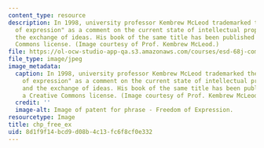 ```yaml
---
content_type: resource
description: In 1998, university professor Kembrew McLeod trademarked the phrase "freedom
  of expression" as a comment on the current state of intellectual property law and
  the exchange of ideas. His book of the same title has been published under a Creative
  Commons license. (Image courtesy of Prof. Kembrew McLeod.)
file: https://ol-ocw-studio-app-qa.s3.amazonaws.com/courses/esd-68j-communications-and-information-policy-spring-2006/8d1f9f14bcd9d08b4c13fc6f8cf0e332_esd-68js06.jpg
file_type: image/jpeg
image_metadata:
  caption: In 1998, university professor Kembrew McLeod trademarked the phrase "freedom
    of expression" as a comment on the current state of intellectual property law
    and the exchange of ideas. His book of the same title has been published under
    a Creative Commons license. (Image courtesy of Prof. Kembrew McLeod.)
  credit: ''
  image-alt: Image of patent for phrase - Freedom of Expression.
resourcetype: Image
title: chp_free_ex
uid: 8d1f9f14-bcd9-d08b-4c13-fc6f8cf0e332
---
```


